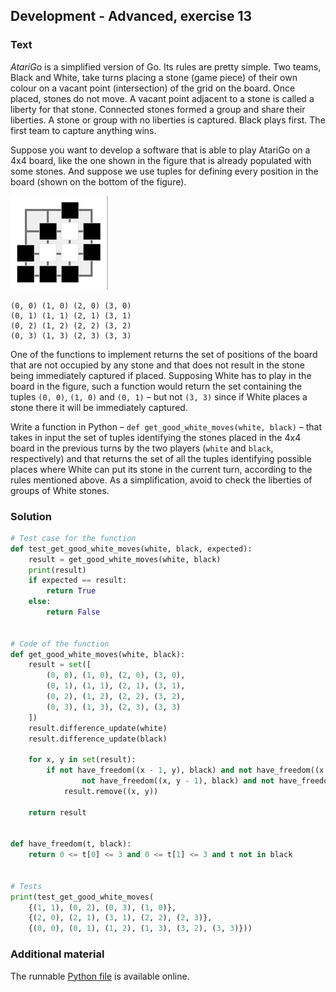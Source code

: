## Development - Advanced, exercise 13

### Text
*AtariGo* is a simplified version of Go. Its rules are pretty simple. Two teams, Black and White, take turns placing a stone (game piece) of their own colour on a vacant point (intersection) of the grid on the board. Once placed, stones do not move. A vacant point adjacent to a stone is called a liberty for that stone. Connected stones formed a group and share their liberties. A stone or group with no liberties is captured. Black plays first. The first team to capture anything wins.

Suppose you want to develop a software that is able to play AtariGo on a 4x4 board, like the one shown in the figure that is already populated with some stones. And suppose we use tuples for defining every position in the board (shown on the bottom of the figure).

<img src="img/go.png" alt="Game of Life" style="max-height:250px;" />

```
(0, 0) (1, 0) (2, 0) (3, 0)
(0, 1) (1, 1) (2, 1) (3, 1)
(0, 2) (1, 2) (2, 2) (3, 2)
(0, 3) (1, 3) (2, 3) (3, 3)
```

One of the functions to implement returns the set of positions of the board that are not occupied by any stone and that does not result in the stone being immediately captured if placed. Supposing White has to play in the board in the figure, such a function would return the set containing the tuples `(0, 0)`, `(1, 0)` and `(0, 1)` – but not `(3, 3)` since if White places a stone there it will be immediately captured.

Write a function in Python – `def get_good_white_moves(white, black)` – that takes in input the set of tuples identifying the stones placed in the 4x4 board in the previous turns by the two players (`white` and `black`, respectively) and that returns the set of all the tuples identifying possible places where White can put its stone in the current turn, according to the rules mentioned above. As a simplification, avoid to check the liberties of groups of White stones.

### Solution
```python
# Test case for the function
def test_get_good_white_moves(white, black, expected):
    result = get_good_white_moves(white, black)
    print(result)
    if expected == result:
        return True
    else:
        return False


# Code of the function
def get_good_white_moves(white, black):
    result = set([
        (0, 0), (1, 0), (2, 0), (3, 0),
        (0, 1), (1, 1), (2, 1), (3, 1),
        (0, 2), (1, 2), (2, 2), (3, 2),
        (0, 3), (1, 3), (2, 3), (3, 3)
    ])
    result.difference_update(white)
    result.difference_update(black)

    for x, y in set(result):
        if not have_freedom((x - 1, y), black) and not have_freedom((x + 1, y), black) and \
                not have_freedom((x, y - 1), black) and not have_freedom((x, y + 1), black):
            result.remove((x, y))

    return result


def have_freedom(t, black):
    return 0 <= t[0] <= 3 and 0 <= t[1] <= 3 and t not in black


# Tests
print(test_get_good_white_moves(
    {(1, 1), (0, 2), (0, 3), (1, 0)},
    {(2, 0), (2, 1), (3, 1), (2, 2), (2, 3)},
    {(0, 0), (0, 1), (1, 2), (1, 3), (3, 2), (3, 3)}))
``` 

### Additional material
The runnable [Python file](exercise_13.py) is available online.
